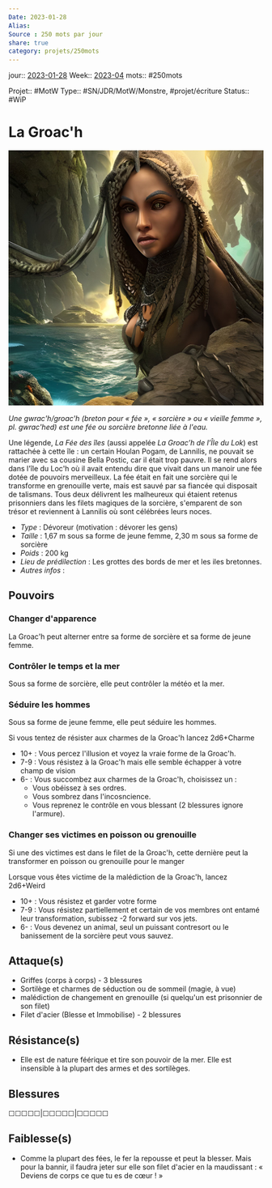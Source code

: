 ```yaml
---
Date: 2023-01-28
Alias:
Source : 250 mots par jour
share: true
category: projets/250mots
---
```

jour::  [2023-01-28](2023-01-28.md)
Week:: [2023-04](2023-04.md)
mots:: 
#250mots 

Projet:: #MotW 
Type:: #SN/JDR/MotW/Monstre, #projet/écriture
Status:: #WiP 

# La Groac'h

![7797f150-a6e0-4896-bb7a-d9555bc77d3a.jpg](../../notes/7797f150-a6e0-4896-bb7a-d9555bc77d3a.jpg)

_Une gwrac'h/groac'h (breton pour « fée », « sorcière » ou « vieille femme », pl. gwrac'hed) est une fée ou sorcière bretonne liée à l'eau._

Une légende, _La Fée des îles_ (aussi appelée _La Groac’h de l’Île du Lok_) est rattachée à cette île : un certain Houlan Pogam, de Lannilis, ne pouvait se marier avec sa cousine Bella Postic, car il était trop pauvre. Il se rend alors dans l'île du Loc'h où il avait entendu dire que vivait dans un manoir une fée dotée de pouvoirs merveilleux. La fée était en fait une sorcière qui le transforme en grenouille verte, mais est sauvé par sa fiancée qui disposait de talismans. Tous deux délivrent les malheureux qui étaient retenus prisonniers dans les filets magiques de la sorcière, s'emparent de son trésor et reviennent à Lannilis où sont célébrées leurs noces.

-  *Type* : Dévoreur (motivation : dévorer les gens)
-  *Taille* : 1,67 m sous sa forme de jeune femme, 2,30 m sous sa forme de sorcière
-  *Poids* : 200 kg
-  *Lieu de prédilection* : Les grottes des bords de mer et les iles bretonnes.
-  *Autres infos* :
  
## Pouvoirs

### Changer d'apparence

La Groac'h peut alterner entre sa forme de sorcière et sa forme de jeune femme.

### Contrôler le temps et la mer

Sous sa forme de sorcière, elle peut contrôler la météo et la mer.

### Séduire les hommes

Sous sa forme de jeune femme, elle peut séduire les hommes.

Si vous tentez de résister aux charmes de la Groac'h lancez 2d6+Charme
- 10+ : Vous percez l'illusion et voyez la vraie forme de la Groac'h.
- 7-9 : Vous résistez à la Groac'h mais elle semble échapper à votre champ de vision
- 6- : Vous succombez aux charmes de la Groac'h, choisissez un :
	- Vous obéissez à ses ordres.
	- Vous sombrez dans l'incosncience. 
	- Vous reprenez le contrôle en vous blessant (2 blessures ignore l'armure).

### Changer ses victimes en poisson ou grenouille
Si une des victimes est dans le filet de la Groac'h, cette dernière peut la transformer en poisson ou grenouille pour le manger

Lorsque vous êtes victime de la malédiction de la Groac'h, lancez 2d6+Weird
- 10+ : Vous résistez et garder votre forme
- 7-9 : Vous résistez partiellement et certain de vos membres ont entamé leur transformation, subissez -2 forward sur vos jets.
- 6- : Vous devenez un animal, seul un puissant contresort ou le banissement de la sorcière peut vous sauvez.

## Attaque(s)

- Griffes (corps à corps) - 3 blessures
- Sortilège et charmes de séduction ou de sommeil (magie, à vue)
- malédiction de changement en grenouille (si quelqu'un est prisonnier de son filet)
- Filet d'acier (Blesse et Immobilise) - 2 blessures

## Résistance(s)

- Elle est de nature féérique et tire son pouvoir de la mer. Elle est insensible à la plupart des armes et des sortilèges.

## Blessures

☐☐☐☐☐|☐☐☐☐☐|☐☐☐☐☐

## Faiblesse(s)

- Comme la plupart des fées, le fer la repousse et peut la blesser. Mais pour la bannir, il faudra jeter sur elle son filet d'acier en la maudissant : « Deviens de corps ce que tu es de cœur ! » 